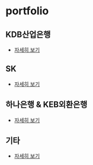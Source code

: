 # portfolio


## KDB산업은행

* [자세히 보기](home/kdb.md)

## SK

* [자세히 보기](home/sk.md)

## 하나은행 & KEB외환은행

* [자세히 보기](home/keb.md)

## 기타

* [자세히 보기](home/etc.md)
